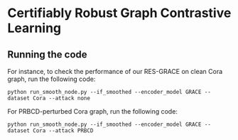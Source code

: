 # Certifiably Robust Graph Contrastive Learning
## Running the code
For instance, to check the performance of our RES-GRACE on clean Cora graph, run the following code:

```
python run_smooth_node.py --if_smoothed --encoder_model GRACE --dataset Cora --attack none
```

For PRBCD-perturbed Cora graph, run the following code:

```
python run_smooth_node.py --if_smoothed --encoder_model GRACE --dataset Cora --attack PRBCD
```
